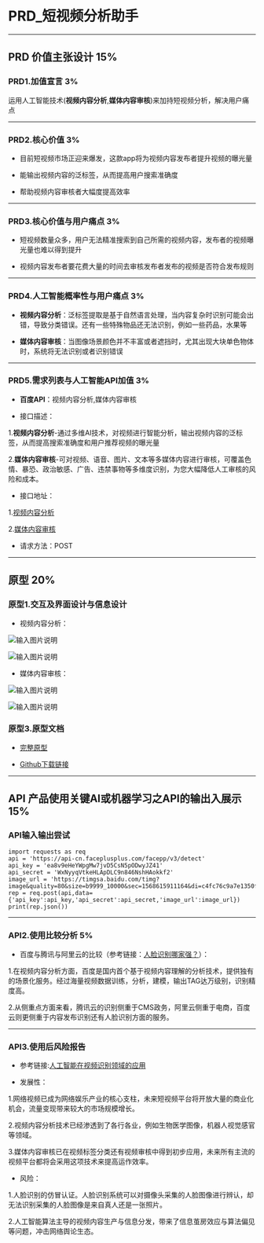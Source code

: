 # PRD_短视频分析助手

---

## PRD 价值主张设计 15%


### PRD1.加值宣言 3%

运用人工智能技术(**视频内容分析**,**媒体内容审核**)来加持短视频分析，解决用户痛点


---

### PRD2.核心价值 3%

* 目前短视频市场正迎来爆发，这款app将为视频内容发布者提升视频的曝光量

* 能输出视频内容的泛标签，从而提高用户搜索准确度

* 帮助视频内容审核者大幅度提高效率

---

### PRD3.核心价值与用户痛点 3%

* 短视频数量众多，用户无法精准搜索到自己所需的视频内容，发布者的视频曝光量也难以得到提升

* 视频内容发布者要花费大量的时间去审核发布者发布的视频是否符合发布规则

---

### PRD4.人工智能概率性与用户痛点 3%

* **视频内容分析**：泛标签提取是基于自然语言处理，当内容复杂时识别可能会出错，导致分类错误。还有一些特殊物品还无法识别，例如一些药品，水果等

* **媒体内容审核**：当图像场景颜色并不丰富或者遮挡时，尤其出现大块单色物体时，系统将无法识别或者识别错误

---

### PRD5.需求列表与人工智能API加值 3%

* **百度API**：视频内容分析,媒体内容审核

* 接口描述：

1.**视频内容分析**-通过多维AI技术，对视频进行智能分析，输出视频内容的泛标签，从而提高搜索准确度和用户推荐视频的曝光量

2.**媒体内容审核**-可对视频、语音、图片、文本等多媒体内容进行审核，可覆盖色情、暴恐、政治敏感、广告、违禁事物等多维度识别，为您大幅降低人工审核的风险和成本。

* 接口地址：

1.[视频内容分析](https://cloud.baidu.com/product/video/vca)

2.[媒体内容审核](https://cloud.baidu.com/product/mcr.html)

* 请求方法：POST



---

## 原型 20%

### 原型1.交互及界面设计与信息设计

* 视频内容分析：

![输入图片说明](https://images.gitee.com/uploads/images/2019/1209/154430_14bca727_1829822.png "1.PNG")

![输入图片说明](https://images.gitee.com/uploads/images/2019/1209/154441_5a8cdae9_1829822.png "2.PNG")


* 媒体内容审核：

![输入图片说明](https://images.gitee.com/uploads/images/2019/1209/154505_5ee368d6_1829822.png "3.PNG")

![输入图片说明](https://images.gitee.com/uploads/images/2019/1209/154517_c29848b8_1829822.png "4.PNG")


### 原型3.原型文档

* [完整原型]( http://nfunm172018423.gitee.io/video_assistant_prototype)

* [Github下载链接](https://github.com/172018423/video-)



---

## API 产品使用关键AI或机器学习之API的输出入展示 15%

### API输入输出尝试

```
import requests as req
api = 'https://api-cn.faceplusplus.com/facepp/v3/detect'
api_key = 'ea8v9eHeYWpgMw7jvD5CsN5pODwyJZ41'
api_secret = 'WxNyyqVtkeHLApDLC9n846NshHAokkf2'
image_url = 'https://timgsa.baidu.com/timg?image&quality=80&size=b9999_10000&sec=1568615911164&di=c4fc76c9a7e1350fac590e8cf292d230&imgtype=0&src=http%3A%2F%2Fimages.chizhouren.com%2Fforum%2F201510%2F11%2F152607pzqruiwiirdiylye.jpg'
rep = req.post(api,data={'api_key':api_key,'api_secret':api_secret,'image_url':image_url})
print(rep.json()) 
```


---

### API2.使用比较分析 5%

* 百度与腾讯与阿里云的比较（参考链接：[人脸识别哪家强？](https://www.zhihu.com/question/37060782)）：

1.在视频内容分析方面，百度是国内首个基于视频内容理解的分析技术，提供独有的场景化服务。经过海量视频数据训练，分析，建模，输出TAG达万级别，识别精度高。

2.从侧重点方面来看，腾讯云的识别侧重于CMS政务，阿里云侧重于电商，百度云则更侧重于内容发布识别还有人脸识别方面的服务。

---

### API3.使用后风险报告

* 参考链接:[人工智能在视频识别领域的应用](https://www.doc88.com/p-2157492931800.html)


* 发展性：

1.网络视频已成为网络娱乐产业的核心支柱，未来短视频平台将开放大量的商业化机会，流量变现带来较大的市场规模增长。

2.视频内容分析技术已经渗透到了各行各业，例如生物医学图像，机器人视觉感官等领域。

3.媒体内容审核已在视频标签分类还有视频审核中得到初步应用，未来所有主流的视频平台都将会采用这项技术来提高运作效率。


* 风险：

1.人脸识别的仿冒认证。人脸识别系统可以对摄像头采集的人脸图像进行辨认，却无法识别采集的人脸图像是来自真人还是一张照片。

2.人工智能算法主导的视频内容生产与信息分发，带来了信息茧房效应与算法偏见等问题，冲击网络舆论生态。
